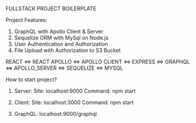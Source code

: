 FULLSTACK PROJECT BOILERPLATE

Project Features:
1. GraphQL with Apollo Client & Server
2. Sequelize ORM with MySql on Node.js
3. User Authentication and Authorization
4. File Upload with Authorization to S3 Bucket

REACT <=> REACT APOLLO <=> APOLLO CLIENT <=> EXPRESS <=> GRAPHQL <=> APOLLO_SERVER <=> SEQUELIZE <=> MYSQL

How to start project?

1. Server: 
        Site: localhost:9000
        Command: npm start
    
2. Client:
        Site: localhost:3000
        Command: npm start
    
3. GraphQL:
        localhost:9000/graphql
